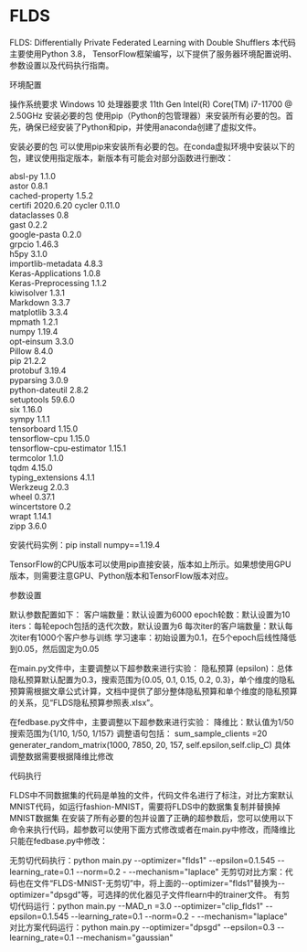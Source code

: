 # FLDS
FLDS: Differentially Private Federated Learning with Double Shufflers
本代码主要使用Python 3.8， TensorFlow框架编写，以下提供了服务器环境配置说明、参数设置以及代码执行指南。

环境配置

操作系统要求
Windows 10
处理器要求
11th Gen Intel(R) Core(TM) i7-11700 @ 2.50GHz
安装必要的包
使用pip（Python的包管理器）来安装所有必要的包。首先，确保已经安装了Python和pip，并使用anaconda创建了虚拟文件。

安装必要的包
可以使用pip来安装所有必要的包。在conda虚拟环境中安装以下的包，建议使用指定版本，新版本有可能会对部分函数进行删改：

absl-py                  1.1.0    
astor                    0.8.1    
cached-property          1.5.2    
certifi                  2020.6.20
cycler                   0.11.0   
dataclasses              0.8      
gast                     0.2.2    
google-pasta             0.2.0    
grpcio                   1.46.3   
h5py                     3.1.0    
importlib-metadata       4.8.3    
Keras-Applications       1.0.8    
Keras-Preprocessing      1.1.2    
kiwisolver               1.3.1    
Markdown                 3.3.7    
matplotlib               3.3.4    
mpmath                   1.2.1    
numpy                    1.19.4   
opt-einsum               3.3.0    
Pillow                   8.4.0    
pip                      21.2.2   
protobuf                 3.19.4   
pyparsing                3.0.9    
python-dateutil          2.8.2    
setuptools               59.6.0   
six                      1.16.0   
sympy                    1.1.1    
tensorboard              1.15.0   
tensorflow-cpu           1.15.0   
tensorflow-cpu-estimator 1.15.1   
termcolor                1.1.0    
tqdm                     4.15.0   
typing_extensions        4.1.1    
Werkzeug                 2.0.3    
wheel                    0.37.1   
wincertstore             0.2      
wrapt                    1.14.1   
zipp                     3.6.0

安装代码实例：pip install numpy==1.19.4

TensorFlow的CPU版本可以使用pip直接安装，版本如上所示。如果想使用GPU版本，则需要注意GPU、Python版本和TensorFlow版本对应。


参数设置


默认参数配置如下：
客户端数量：默认设置为6000
epoch轮数：默认设置为10
iters：每轮epoch包括的迭代次数，默认设置为6
每次iter的客户端数量：默认每次iter有1000个客户参与训练
学习速率：初始设置为0.1，在5个epoch后线性降低到0.05，然后固定为0.05

在main.py文件中，主要调整以下超参数来进行实验：
隐私预算 (epsilon)：总体隐私预算默认配置为0.3，搜索范围为{0.05, 0.1, 0.15, 0.2, 0.3}，单个维度的隐私预算需根据文章公式计算，文档中提供了部分整体隐私预算和单个维度的隐私预算的关系，见“FLDS隐私预算参照表.xlsx”。

在fedbase.py文件中，主要调整以下超参数来进行实验：
降维比：默认值为1/50 搜索范围为{1/10, 1/50, 1/157}
调整语句包括：
sum_sample_clients =20
generater_random_matrix(1000, 7850, 20, 157, self.epsilon,self.clip_C)
具体调整数据需要根据降维比修改


代码执行

FLDS中不同数据集的代码是单独的文件，代码文件名进行了标注，对比方案默认MNIST代码，如运行fashion-MNIST，需要将FLDS中的数据集复制并替换掉MNIST数据集
在安装了所有必要的包并设置了正确的超参数后，您可以使用以下命令来执行代码，超参数可以使用下面方式修改或者在main.py中修改，而降维比只能在fedbase.py中修改：

无剪切代码执行：python main.py  --optimizer="flds1"   --epsilon=0.1.545   --learning_rate=0.1  --norm=0.2 - --mechanism="laplace"
无剪切对比方案：代码也在文件“FLDS-MNIST-无剪切”中，将上面的--optimizer="flds1"替换为--optimizer="dpsgd"等，可选择的优化器见子文件flearn中的trainer文件。
有剪切代码运行：python main.py  --MAD_n =3.0  --optimizer="clip_flds1"   --epsilon=0.1.545   --learning_rate=0.1  --norm=0.2 - --mechanism="laplace"
对比方案代码运行：python main.py  --optimizer="dpsgd"   --epsilon=0.3   --learning_rate=0.1  --mechanism="gaussian"
